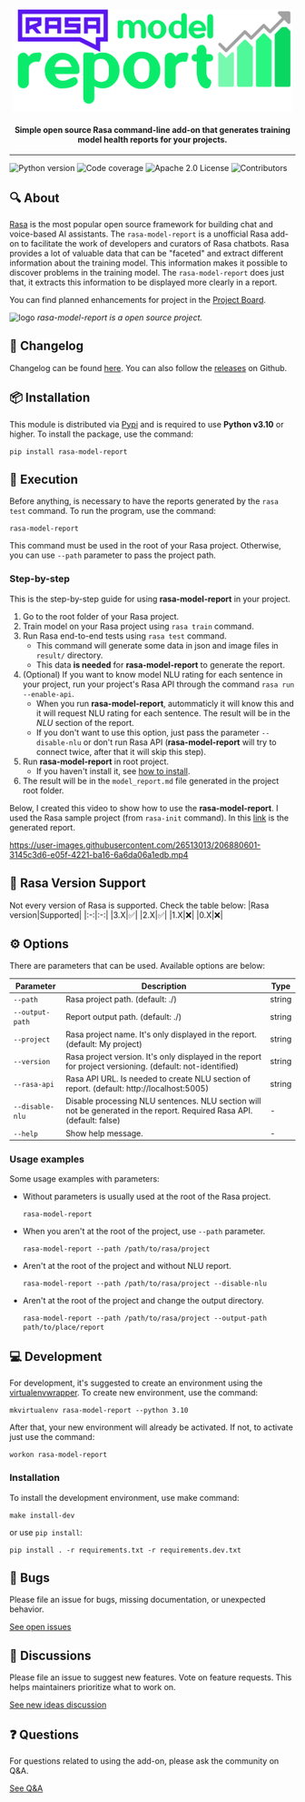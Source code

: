 <div align="center">
<br />
<br />
<img
    height="180"
    alt="logo"
    src="https://raw.githubusercontent.com/brunohjs/rasa-model-report/main/docs/images/logo.png"
/>
<h4>Simple open source Rasa command-line add-on that generates training model health reports for your projects.</h4>
</div>
<hr />


<!-- Badges -->
![Python version](https://img.shields.io/static/v1?label=python&message=v3.10&color=3776AB)
![Code coverage](https://img.shields.io/static/v1?label=coverage&message=100%&color=brightgreen)
![Apache 2.0 License](https://img.shields.io/static/v1?label=license&message=Apache%202.0&color=yellowgreen)
![Contributors](https://img.shields.io/github/contributors/brunohjs/rasa-model-report)
<!--  -->


## 🔍 About
[Rasa](https://rasa.com/) is the most popular open source framework for building chat and voice-based AI assistants. The `rasa-model-report` is a unofficial Rasa add-on to facilitate the work of developers and curators of Rasa chatbots. Rasa provides a lot of valuable data that can be "faceted" and extract different information about the training model. This information makes it possible to discover problems in the training model. The `rasa-model-report` does just that, it extracts this information to be displayed more clearly in a report.

You can find planned enhancements for project in the [Project Board](https://github.com/users/brunohjs/projects/2).

<img
    height="22"
    alt="logo"
    src="https://raw.githubusercontent.com/brunohjs/rasa-model-report/main/docs/images/open_source_logo.png"
/>
*rasa-model-report is a open source project.*

## 📜 Changelog
Changelog can be found [here](https://github.com/brunohjs/rasa-model-report/blob/main/CHANGELOG.md). You can also follow the [releases](https://github.com/brunohjs/rasa-model-report/releases) on Github.


## 📦 Installation

This module is distributed via [Pypi](https://pypi.org/) and is required to use **Python v3.10** or higher. To install the package, use the command:
```
pip install rasa-model-report
```


## 🚀 Execution
Before anything, is necessary to have the reports generated by the `rasa test` command. To run the program, use the command:
```
rasa-model-report
```
This command must be used in the root of your Rasa project. Otherwise, you can use `--path` parameter to pass the project path.

### Step-by-step
This is the step-by-step guide for using **rasa-model-report** in your project.
1. Go to the root folder of your Rasa project.
2. Train model on your Rasa project using `rasa train` command.
3. Run Rasa end-to-end tests using `rasa test` command.
   - This command will generate some data in json and image files in `result/` directory.
   - This data **is needed** for **rasa-model-report** to generate the report.
4. (Optional) If you want to know model NLU rating for each sentence in your project, run your project's Rasa API through the command `rasa run --enable-api`.
   - When you run **rasa-model-report**, autommaticly it will know this and it will request NLU rating for each sentence. The result will be in the *NLU* section of the report.
   - If you don't want to use this option, just pass the parameter `--disable-nlu` or don't run Rasa API (**rasa-model-report** will try to connect twice, after that it will skip this step).
5. Run **rasa-model-report** in root project.
   - If you haven't install it, see [how to install](https://github.com/brunohjs/rasa-model-report#-installation).
6. The result will be in the `model_report.md` file generated in the project root folder.

Below, I created this video to show how to use the **rasa-model-report**. I used the Rasa sample project (from `rasa-init` command). In this [link](docs/markdown/sample_model_report.md) is the generated report.

https://user-images.githubusercontent.com/26513013/206880601-3145c3d6-e05f-4221-ba16-6a6da06a1edb.mp4


## 🦾 Rasa Version Support
Not every version of Rasa is supported. Check the table below:
|Rasa version|Supported|
|:-:|:-:|
|3.X|✅|
|2.X|✅|
|1.X|❌|
|0.X|❌|


## ⚙️ Options
There are parameters that can be used. Available options are below:

|Parameter|Description|Type|
|-|-|-|
|`--path`|Rasa project path. (default: ./)|string|
|`--output-path`|Report output path. (default: ./)|string|
|`--project`|Rasa project name. It's only displayed in the report. (default: My project)|string|
|`--version`|Rasa project version. It's only displayed in the report for project versioning. (default: not-identified)|string|
|`--rasa-api`|Rasa API URL. Is needed to create NLU section of report. (default: http://localhost:5005)|string|
|`--disable-nlu`|Disable processing NLU sentences. NLU section will not be generated in the report. Required Rasa API. (default: false)|-|
|`--help`|Show help message.|-|

### Usage examples
Some usage examples with parameters:
- Without parameters is usually used at the root of the Rasa project.
    ```
    rasa-model-report
    ```
- When you aren't at the root of the project, use `--path` parameter.
    ```
    rasa-model-report --path /path/to/rasa/project
    ```
- Aren't at the root of the project and without NLU report.
    ```
    rasa-model-report --path /path/to/rasa/project --disable-nlu
    ```
- Aren't at the root of the project and change the output directory.
    ```
    rasa-model-report --path /path/to/rasa/project --output-path path/to/place/report
    ```

## 💻 Development
For development, it's suggested to create an environment using the [virtualenvwrapper](https://virtualenvwrapper.readthedocs.io/en/latest/install.html#basic-installation). To create new environment, use the command:
```
mkvirtualenv rasa-model-report --python 3.10
```
After that, your new environment will already be activated. If not, to activate just use the command:
```
workon rasa-model-report
```

### Installation
To install the development environment, use make command:
```
make install-dev
```
or use `pip install`:
```
pip install . -r requirements.txt -r requirements.dev.txt
```


## 🐞 Bugs
Please file an issue for bugs, missing documentation, or unexpected behavior.

[See open issues](https://github.com/brunohjs/rasa-model-report/issues?q=is%3Aopen+is%3Aissue+label%3Abug)


## 💬 Discussions
Please file an issue to suggest new features. Vote on feature requests. This helps maintainers prioritize what to work on.

[See new ideas discussion](https://github.com/brunohjs/rasa-model-report/discussions/categories/ideas)


## ❓ Questions
For questions related to using the add-on, please ask the community on Q&A.

[See Q&A](https://github.com/brunohjs/rasa-model-report/discussions/categories/q-a)
